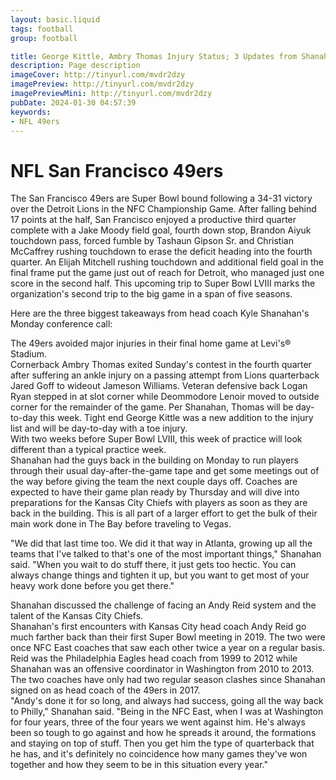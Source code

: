 ```yaml
---
layout: basic.liquid
tags: football
group: football

title: George Kittle, Ambry Thomas Injury Status; 3 Updates from Shanahan
description: Page description
imageCover: http://tinyurl.com/mvdr2dzy
imagePreview: http://tinyurl.com/mvdr2dzy
imagePreviewMini: http://tinyurl.com/mvdr2dzy
pubDate: 2024-01-30 04:57:39
keywords:
- NFL 49ers
---
```


# NFL San Francisco 49ers

<p>The San Francisco 49ers are Super Bowl bound following a 34-31 victory over the Detroit Lions in the NFC Championship Game. After falling behind 17 points at the half, San Francisco enjoyed a productive third quarter complete with a Jake Moody field goal, fourth down stop, Brandon Aiyuk touchdown pass, forced fumble by Tashaun Gipson Sr. and Christian McCaffrey rushing touchdown to erase the deficit heading into the fourth quarter. An Elijah Mitchell rushing touchdown and additional field goal in the final frame put the game just out of reach for Detroit, who managed just one score in the second half. This upcoming trip to Super Bowl LVIII marks the organization's second trip to the big game in a span of five seasons.</p>
<p>Here are the three biggest takeaways from head coach Kyle Shanahan's Monday conference call:</p>
<p>The 49ers avoided major injuries in their final home game at Levi's&reg; Stadium.<br />Cornerback Ambry Thomas exited Sunday's contest in the fourth quarter after suffering an ankle injury on a passing attempt from Lions quarterback Jared Goff to wideout Jameson Williams. Veteran defensive back Logan Ryan stepped in at slot corner while Deommodore Lenoir moved to outside corner for the remainder of the game. Per Shanahan, Thomas will be day-to-day this week. Tight end George Kittle was a new addition to the injury list and will be day-to-day with a toe injury.<br />With two weeks before Super Bowl LVIII, this week of practice will look different than a typical practice week.<br />Shanahan had the guys back in the building on Monday to run players through their usual day-after-the-game tape and get some meetings out of the way before giving the team the next couple days off. Coaches are expected to have their game plan ready by Thursday and will dive into preparations for the Kansas City Chiefs with players as soon as they are back in the building. This is all part of a larger effort to get the bulk of their main work done in The Bay before traveling to Vegas.</p>
<p>"We did that last time too. We did it that way in Atlanta, growing up all the teams that I've talked to that's one of the most important things," Shanahan said. "When you wait to do stuff there, it just gets too hectic. You can always change things and tighten it up, but you want to get most of your heavy work done before you get there."</p>
<p>Shanahan discussed the challenge of facing an Andy Reid system and the talent of the Kansas City Chiefs.<br />Shanahan's first encounters with Kansas City head coach Andy Reid go much farther back than their first Super Bowl meeting in 2019. The two were once NFC East coaches that saw each other twice a year on a regular basis. Reid was the Philadelphia Eagles head coach from 1999 to 2012 while Shanahan was an offensive coordinator in Washington from 2010 to 2013. The two coaches have only had two regular season clashes since Shanahan signed on as head coach of the 49ers in 2017.<br />"Andy's done it for so long, and always had success, going all the way back to Philly," Shanahan said. "Being in the NFC East, when I was at Washington for four years, three of the four years we went against him. He's always been so tough to go against and how he spreads it around, the formations and staying on top of stuff. Then you get him the type of quarterback that he has, and it's definitely no coincidence how many games they've won together and how they seem to be in this situation every year."</p>